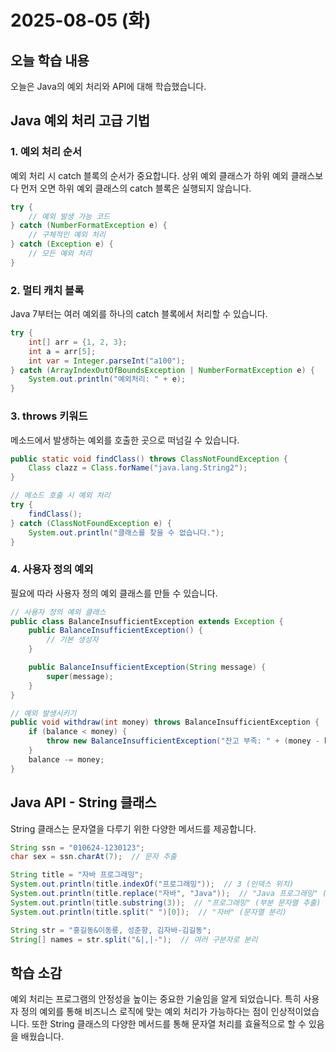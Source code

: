 # 2025-08-05 (화)

## 오늘 학습 내용

오늘은 Java의 예외 처리와 API에 대해 학습했습니다.

## Java 예외 처리 고급 기법

### 1. 예외 처리 순서

예외 처리 시 catch 블록의 순서가 중요합니다. 상위 예외 클래스가 하위 예외 클래스보다 먼저 오면 하위 예외 클래스의 catch 블록은 실행되지 않습니다.

```java
try {
    // 예외 발생 가능 코드
} catch (NumberFormatException e) {
    // 구체적인 예외 처리
} catch (Exception e) {
    // 모든 예외 처리
}
```

### 2. 멀티 캐치 블록

Java 7부터는 여러 예외를 하나의 catch 블록에서 처리할 수 있습니다.

```java
try {
    int[] arr = {1, 2, 3};
    int a = arr[5];
    int var = Integer.parseInt("a100");
} catch (ArrayIndexOutOfBoundsException | NumberFormatException e) {
    System.out.println("예외처리: " + e);
}
```

### 3. throws 키워드

메소드에서 발생하는 예외를 호출한 곳으로 떠넘길 수 있습니다.

```java
public static void findClass() throws ClassNotFoundException {
    Class clazz = Class.forName("java.lang.String2");
}

// 메소드 호출 시 예외 처리
try {
    findClass();
} catch (ClassNotFoundException e) {
    System.out.println("클래스를 찾을 수 없습니다.");
}
```

### 4. 사용자 정의 예외

필요에 따라 사용자 정의 예외 클래스를 만들 수 있습니다.

```java
// 사용자 정의 예외 클래스
public class BalanceInsufficientException extends Exception {
    public BalanceInsufficientException() {
        // 기본 생성자
    }

    public BalanceInsufficientException(String message) {
        super(message);
    }
}

// 예외 발생시키기
public void withdraw(int money) throws BalanceInsufficientException {
    if (balance < money) {
        throw new BalanceInsufficientException("잔고 부족: " + (money - balance) + " 모자람");
    }
    balance -= money;
}
```

## Java API - String 클래스

String 클래스는 문자열을 다루기 위한 다양한 메서드를 제공합니다.

```java
String ssn = "010624-1230123";
char sex = ssn.charAt(7);  // 문자 추출

String title = "자바 프로그래밍";
System.out.println(title.indexOf("프로그래밍"));  // 3 (인덱스 위치)
System.out.println(title.replace("자바", "Java"));  // "Java 프로그래밍" (문자열 대체)
System.out.println(title.substring(3));  // "프로그래밍" (부분 문자열 추출)
System.out.println(title.split(" ")[0]);  // "자바" (문자열 분리)

String str = "홍길동&이동룡, 성춘향, 김자바-김길동";
String[] names = str.split("&|,|-");  // 여러 구분자로 분리
```

## 학습 소감

예외 처리는 프로그램의 안정성을 높이는 중요한 기술임을 알게 되었습니다. 특히 사용자 정의 예외를 통해 비즈니스 로직에 맞는 예외 처리가 가능하다는 점이 인상적이었습니다. 또한 String 클래스의 다양한 메서드를 통해 문자열 처리를 효율적으로 할 수 있음을 배웠습니다.
